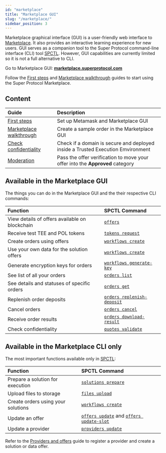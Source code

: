 ```yaml
---
id: "marketplace"
title: "Marketplace GUI"
slug: "/marketplace/"
sidebar_position: 3
---
```


Marketplace graphical interface (GUI) is a user-friendly web interface to [Marketplace](/developers/fundamentals). It also provides an interactive learning experience for new users. GUI serves as a companion tool to the Super Protocol command-line interface (CLI) tool [SPCTL](/developers/cli_commands). However, GUI capabilities are currently limited so it is not a full alternative to CLI.

Go to Marketplace GUI: [**marketplace.superprotocol.com**](https://marketplace.superprotocol.com/)

Follow the [First steps](/developers/marketplace/first-steps/) and [Marketplace walkthrough](/developers/marketplace/walkthrough/) guides to start using the Super Protocol Marketplace.

## Content

| **Guide**                                   | **Description**     |
|:-------|:----------|
| [First steps](/developers/marketplace/first-steps/)            | Set up Metamask and Marketplace GUI   |
| [Marketplace walkthrough](developers/marketplace/walkthrough/)  | Create a sample order in the Marketplace GUI         |
| [Check confidentiality](/developers/marketplace/confidentiality) | Check if a domain is secure and deployed inside a Trusted Execution Emvironment       |
| [Moderation](/developers/marketplace/moderation/)                | Pass the offer verification to move your offer into the **Approved** category     |

## Available in the Marketplace GUI

The things you can do in the Marketplace GUI and the their respective CLI commands:

| **Function**                                   | **SPCTL Command**                                                             |
|:-----------------------------------------------|:------------------------------------------------------------------------------|
| View details of offers available on blockchain | [`offers`](/developers/cli_commands/offers)                                     |
| Receive test TEE and POL tokens              | [`tokens request`](/developers/cli_commands/tokens/request)                     |
| Create orders using offers                     | [`workflows create`](/developers/cli_commands/workflows/create)                 |
| Use your own data for the solution offers      | [`workflows create`](/developers/cli_commands/workflows/create)                 |
| Generate encryption keys for orders            | [`workflows generate-key`](/developers/cli_commands/workflows/generate-key)     |
| See list of all your orders                    | [`orders list`](/developers/cli_commands/orders/list)                           |
| See details and statuses of specific orders    | [`orders get`](/developers/cli_commands/orders/get)                             |
| Replenish order deposits                       | [`orders replenish-deposit`](/developers/cli_commands/orders/replenish-deposit) |
| Cancel orders                                  | [`orders cancel`](/developers/cli_commands/orders/cancel)                       |
| Receive order results                          | [`orders download-result`](/developers/cli_commands/orders/download-result)     |
| Check confidentiality                          | [`quotes validate`](/developers/cli_commands/quotes/validate)                   |

## Available in the Marketplace CLI only

The most important functions available only in [SPCTL](/developers/cli_commands):

| **Function**                                   | **SPCTL Command**                                                               |
|:-----------------------------------------------|:------------------------------------------------------------------------------|
| Prepare a solution for execution | [`solutions prepare`](/developers/cli_commands/solutions/prepare)                                     |
| Upload files to storage                | [`files upload`](/developers/cli_commands/files/upload)                     |
| Create orders using your solutions              | [`workflows create`](/developers/cli_commands/workflows/create)                       |
| Update an offer | [`offers update`](/developers/cli_commands/offers/offers/update) and [`offers update-slot`](/developers/cli_commands/offers/slots/update-slot)|
| Update a provider                     | [`providers update`](/developers/cli_commands/providers/update)                 |

Refer to the [Providers and offers](/developers/cli_guides/providers_offers) guide to register a provider and create a solution or data offer.


